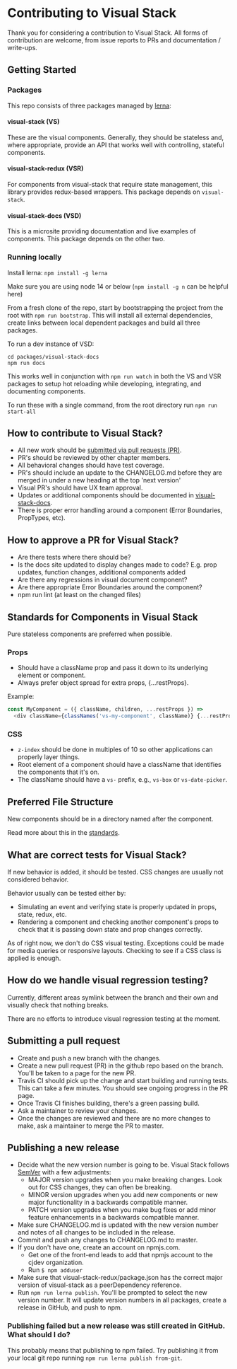 # Contributing to Visual Stack

Thank you for considering a contribution to Visual Stack. All forms of contribution are welcome, from issue reports to PRs and documentation / write-ups.

## Getting Started

### Packages

This repo consists of three packages managed by [lerna](https://lerna.js.org):

#### visual-stack (VS)

These are the visual components. Generally, they should be stateless and, where appropriate, provide an API that works well with controlling, stateful components.

#### visual-stack-redux (VSR)

For components from visual-stack that require state management, this library provides redux-based wrappers. This package depends on `visual-stack`.

#### visual-stack-docs (VSD)

This is a microsite providing documentation and live examples of components. This package depends on the other two.

### Running locally
Install lerna: `npm install -g lerna`

Make sure you are using node 14 or below (`npm install -g n` can be helpful here)

From a fresh clone of the repo, start by bootstrapping the project from the root with `npm run bootstrap`. This will install all external dependencies, create links between local dependent packages and build all three packages.

To run a dev instance of VSD:
```
cd packages/visual-stack-docs
npm run docs
```

This works well in conjunction with `npm run watch` in both the VS and VSR packages to setup hot reloading while developing, integrating, and documenting components.

To run these with a single command, from the root directory run `npm run start-all`

## How to contribute to Visual Stack?

- All new work should be [submitted via pull requests (PR)](#submitting-a-pull-request).
- PR's should be reviewed by other chapter members.
- All behavioral changes should have test coverage.
- PR's should include an update to the CHANGELOG.md before they are merged in under a new heading at the top 'next version'
- Visual PR's should have UX team approval.
- Updates or additional components should be documented in [visual-stack-docs](http://cjurl.me/visual-stack-docs).
- There is proper error handling around a component (Error Boundaries, PropTypes, etc).

## How to approve a PR for Visual Stack?

- Are there tests where there should be?
- Is the docs site updated to display changes made to code? E.g. prop updates, function changes, additional components added
- Are there any regressions in visual document component?
- Are there appropriate Error Boundaries around the component?
- npm run lint (at least on the changed files)

## Standards for Components in Visual Stack

Pure stateless components are preferred when possible.

### Props

- Should have a className prop and pass it down to its underlying element or component.
- Always prefer object spread for extra props, {...restProps}.

Example:
```javascript
const MyComponent = ({ className, children, ...restProps }) =>
  <div className={classNames('vs-my-component', className)} {...restProps}>{children}</div>;
```

### CSS
- `z-index` should be done in multiples of 10 so other applications can properly layer things.
- Root element of a component should have a className that identifies the components that it's on.
- The className should have a `vs-` prefix, e.g., `vs-box` or `vs-date-picker`.

## Preferred File Structure

New components should be in a directory named after the component.

Read more about this in the [standards](http://gitlab.cj.dev/cjdev/front-end-chapter/tree/master/standards#organization).

## What are correct tests for Visual Stack?

If new behavior is added, it should be tested. CSS changes are usually not considered behavior.

Behavior usually can be tested either by:

- Simulating an event and verifying state is properly updated in props, state, redux, etc.
- Rendering a component and checking another component's props to check that it is passing down state and prop changes correctly.

As of right now, we don't do CSS visual testing.
Exceptions could be made for media queries or responsive layouts.
Checking to see if a CSS class is applied is enough.

## How do we handle visual regression testing?

Currently, different areas symlink between the branch and their own and visually check that nothing breaks.

There are no efforts to introduce visual regression testing at the moment.

## Submitting a pull request

- Create and push a new branch with the changes.
- Create a new pull request (PR) in the github repo based on the branch. You'll be taken to a page for the new PR.
- Travis CI should pick up the change and start building and running tests. This can take a few minutes. You should see ongoing progress in the PR page.
- Once Travis CI finishes building, there's a green passing build.
- Ask a maintainer to review your changes.
- Once the changes are reviewed and there are no more changes to make, ask a maintainer to merge the PR to master.

## Publishing a new release

- Decide what the new version number is going to be. Visual Stack follows [SemVer](https://semver.org) with a few adjustments:
    - MAJOR version upgrades when you make breaking changes. Look out for CSS changes, they can often be breaking.
    - MINOR version upgrades when you add new components or new major functionality in a backwards compatible manner.
    - PATCH version upgrades when you make bug fixes or add minor feature enhancements in a backwards compatible manner.
- Make sure CHANGELOG.md is updated with the new version number and notes of all changes to be included in the release.
- Commit and push any changes to CHANGELOG.md to master.
- If you don't have one, create an account on npmjs.com.
    - Get one of the front-end leads to add that npmjs account to the cjdev organization.
    - Run `$ npm adduser`
- Make sure that visual-stack-redux/package.json has the correct major version of visual-stack as a peerDependency reference.
- Run `npm run lerna publish`. You'll be prompted to select the new version number. It will update version numbers in all packages, create a release in GitHub, and push to npm.

### Publishing failed but a new release was still created in GitHub. What should I do?

This probably means that publishing to npm failed. Try publishing it from your local git repo running `npm run lerna publish from-git`.
